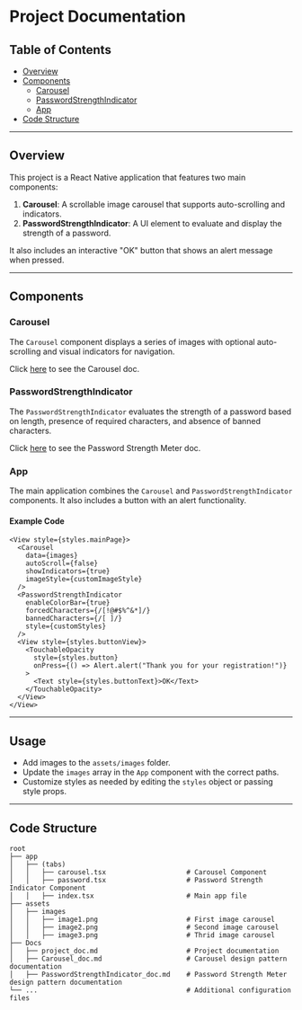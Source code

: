 # Project Documentation

## Table of Contents

- [Overview](#overview)
- [Components](#components)
  - [Carousel](#carousel)
  - [PasswordStrengthIndicator](#passwordstrengthindicator)
  - [App](#app)
- [Code Structure](#code-structure)

---

## Overview

This project is a React Native application that features two main components:

1. **Carousel**: A scrollable image carousel that supports auto-scrolling and indicators.
2. **PasswordStrengthIndicator**: A UI element to evaluate and display the strength of a password.

It also includes an interactive "OK" button that shows an alert message when pressed.

---

## Components

### Carousel

The `Carousel` component displays a series of images with optional auto-scrolling and visual indicators for navigation.

Click [here](./Carousel_doc.md) to see the Carousel doc.

### PasswordStrengthIndicator

The `PasswordStrengthIndicator` evaluates the strength of a password based on length, presence of required characters, and absence of banned characters.

Click [here](./PasswordStrengthIndicator_doc.md) to see the Password Strength Meter doc.

### App

The main application combines the `Carousel` and `PasswordStrengthIndicator` components. It also includes a button with an alert functionality.

#### Example Code

```tsx
<View style={styles.mainPage}>
  <Carousel
    data={images}
    autoScroll={false}
    showIndicators={true}
    imageStyle={customImageStyle}
  />
  <PasswordStrengthIndicator
    enableColorBar={true}
    forcedCharacters={/[!@#$%^&*]/}
    bannedCharacters={/[ ]/}
    style={customStyles}
  />
  <View style={styles.buttonView}>
    <TouchableOpacity
      style={styles.button}
      onPress={() => Alert.alert("Thank you for your registration!")}
    >
      <Text style={styles.buttonText}>OK</Text>
    </TouchableOpacity>
  </View>
</View>
```

---

## Usage

- Add images to the `assets/images` folder.
- Update the `images` array in the `App` component with the correct paths.
- Customize styles as needed by editing the `styles` object or passing style props.

---

## Code Structure

```
root
├── app
│   ├── (tabs)
│   │   ├── carousel.tsx                    # Carousel Component
│   │   ├── password.tsx                    # Password Strength Indicator Component
│   │   ├── index.tsx                       # Main app file
├── assets
│   ├── images
│   │   ├── image1.png                      # First image carousel
│   │   ├── image2.png                      # Second image carousel
│   │   ├── image3.png                      # Thrid image carousel
├── Docs
│   ├── project_doc.md                      # Project documentation
│   ├── Carousel_doc.md                     # Carousel design pattern documentation
│   ├── PasswordStrengthIndicator_doc.md    # Password Strength Meter design pattern documentation
└── ...                                     # Additional configuration files
```
